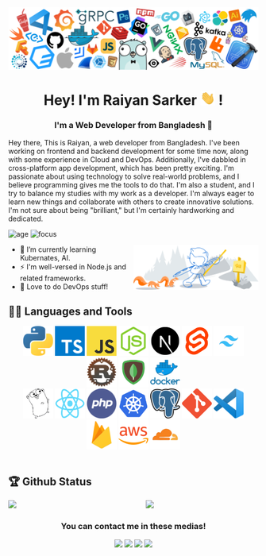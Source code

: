 <picture>
    <source media="(prefers-color-scheme: dark)" srcset="icons/header_black.png" />
    <img src="icons/header_white.png" />
</picture>

<h1 align="center"> Hey! I'm Raiyan Sarker <img src="icons/hi.gif" width="30" /> ! </h1>

<h3 align="center">I'm a Web Developer from Bangladesh 🤍</h3>

Hey there, This is Raiyan, a web developer from Bangladesh. I've been working on frontend and backend development for some time now, along with some experience in Cloud and DevOps. Additionally, I've dabbled in cross-platform app development, which has been pretty exciting. I'm passionate about using technology to solve real-world problems, and I believe programming gives me the tools to do that. I'm also a student, and I try to balance my studies with my work as a developer. I'm always eager to learn new things and collaborate with others to create innovative solutions. I'm not sure about being "brilliant," but I'm certainly hardworking and dedicated.

![age](https://img.shields.io/badge/age-17-blue)
![focus](https://img.shields.io/badge/focus-FullStack-3c9)

<img width="50%" align="right" alt="Github Image" src="icons/git.svg" />

- 🌱 I’m currently learning Kubernates, AI.
- ⚡ I'm well-versed in Node.js and related frameworks.
- 🚀 Love to do DevOps stuff!
  <br />

## 👨‍💻 Languages and Tools

<div align="center">
  
<img src="icons/lang/python.png" height="60" width="60">
<img src="icons/lang/typescript.png" height="60" width="60">
<img src="icons/lang/js.png" height="60" width="60">
<img src="icons/lang/nodejs.webp" height="60" width="60">
<img src="icons/lang/nextjs.png" height="60" width="60">
<img src="icons/lang/svelte.png" height="60" width="60">
<img src="icons/lang/tailwindcss.png" height="60" width="60">
<img src="icons/lang/rust.png" height="60" width="60">
<img src="icons/lang/mongodb.png" height="60" width="60">
<img src="icons/lang/docker.png" height="60" width="60">

<br>

<img src="icons/lang/golang.png" height="60" width="60">
<img src="icons/lang/reactjs.png" height="60" width="60">
<img src="icons/lang/phplang.png" height="60" width="60">
<img src="icons/lang/kubernetes.png" height="60" width="60">
<img src="icons/lang/postgresdb.png" height="60" width="60">
<img src="icons/lang/git.png" height="60" width="60">
<img src="icons/lang/vscode.png" height="60" width="60">
<img height="60" src="icons/lang/firebase.png">
<img src="icons/lang/aws.png" height="60" width="60">
<img height="60" src="icons/lang/cloudflare.png">

</div>

<br >

## 🏆 Github Status

<picture>
  <source width="45%" align="right" media="(prefers-color-scheme: dark)" srcset="https://github-readme-stats.vercel.app/api?username=raiyansarker&show_icons=true&hide_border=true&theme=dark" />
  <img src="https://github-readme-stats.vercel.app/api?username=raiyansarker&show_icons=true&hide_border=true&theme=light" width="45%" align="right" >
</picture>

<picture>
    <source width="45%" media="(prefers-color-scheme: dark)" srcset="https://streak-stats.demolab.com?user=raiyansarker&theme=dark" />
    <img width="45%" src="https://streak-stats.demolab.com?user=raiyansarker&theme=default" />
</picture>

<br>

<div align="center">

### You can contact me in these medias!

[<img src="https://img.shields.io/badge/instagram-%23E4405F.svg?&style=for-the-badge&logo=instagram&logoColor=white">](https://www.instagram.com/raiyan_sarker_)
[<img src="https://img.shields.io/badge/facebook-%231877F2.svg?&style=for-the-badge&logo=facebook&logoColor=white">](https://www.facebook.com/raiyansarker.akib/)
[<img src="https://img.shields.io/badge/twitter-%230077B5.svg?&style=for-the-badge&logo=linkedin&logoColor=white">](https://www.twitter.com/raiyan_sarker_/)
[<img src="https://img.shields.io/badge/Portfolio-%2334D399.svg?&style=for-the-badge">](https://raiyansarker.com/)

</div>
